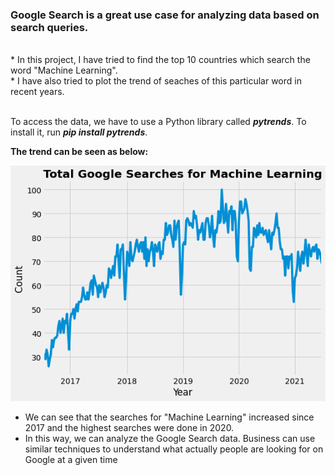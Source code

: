 <h3> Google Search is a great use case for analyzing data based on search queries.</h3><br>
* In this project, I have tried to find the top 10 countries which search the word "Machine Learning".<br>
* I have also tried to plot the trend of seaches of this particular word in recent years. <br> <br>

To access the data, we have to use a Python library called **_pytrends_**. To install it, run **_pip install pytrends_**. <br>

**The trend can be seen as below:** <br>

![](ml_trend.png)

* We can see that the searches for "Machine Learning" increased since 2017 and the highest searches were done in 2020. <br>
*  In this way, we can analyze the Google Search data. Business can use similar techniques to understand what actually people are looking for on Google at a given time 
